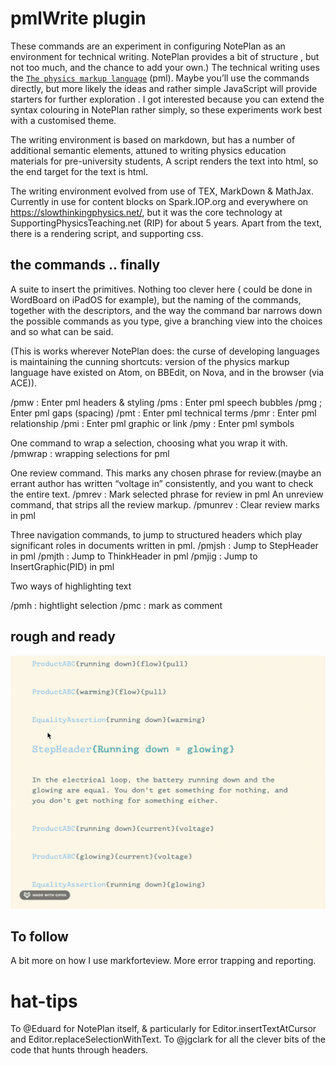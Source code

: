 # pmlWrite plugin

These commands are an experiment in configuring NotePlan as an environment for technical writing. NotePlan provides a bit of structure , but not too much, and the chance to add your own.)
The technical writing uses the [`The physics markup language`](https://slowthinkingphysics.net/framingPhysics/FMpml.html) (pml).
Maybe you’ll use the commands directly, but more likely the ideas and rather simple JavaScript will provide starters for further exploration .
I got interested because you can extend the syntax colouring in NotePlan rather simply, so these experiments work best with a customised theme.

The writing environment is based on markdown, but has a number of additional semantic elements, attuned to writing physics education materials for pre-university students, A script renders the text into html, so the end target for the text is html.

The writing environment evolved from use of TEX, MarkDown & MathJax. Currently in use for content blocks on Spark.IOP.org and everywhere on https://slowthinkingphysics.net/, but it was the core technology at SupportingPhysicsTeaching.net (RIP) for about 5 years. Apart from the text, there is a rendering script, and supporting css.

## the commands .. finally

A suite to insert the primitives. Nothing too clever here ( could be done in WordBoard on iPadOS for example), but the naming of the commands, together with the descriptors, and the way the command bar narrows down the possible commands as you type, give a branching view into the choices and so what can be said.

(This is works wherever NotePlan does: the curse of developing languages is maintaining the cunning shortcuts: version of the physics markup language have existed on Atom, on BBEdit, on Nova, and in the browser (via ACE)).

/pmw : Enter pml headers & styling
/pms : Enter pml speech bubbles
/pmg ; Enter pml gaps (spacing)
/pmt : Enter pml technical terms
/pmr : Enter pml relationship
/pmi : Enter pml graphic or link
/pmy : Enter pml symbols

One command to wrap a selection, choosing what you wrap it with.
/pmwrap : wrapping selections for pml

One review command. This marks any chosen phrase for review.(maybe an errant author has written “voltage in” consistently, and you want to check the entire text.
/pmrev : Mark selected phrase for review in pml
An unreview command, that strips all the review markup.
/pmunrev : Clear review marks in pml

Three navigation commands, to jump to structured headers which play significant roles in documents written in pml.
/pmjsh : Jump to StepHeader in pml
/pmjth : Jump to ThinkHeader in pml
/pmjig : Jump to InsertGraphic(PID) in pml

Two ways of highlighting text

/pmh : hightlight selection
/pmc : mark as comment

## rough and ready

![adding technical text](pmlInsertGroupBlock.gif)

## To follow

A bit more on how I use markforteview.
More error trapping and reporting.

# hat-tips

To @Eduard for NotePlan itself, & particularly for Editor.insertTextAtCursor and Editor.replaceSelectionWithText. To @jgclark for all the clever bits of the code that hunts through headers.
